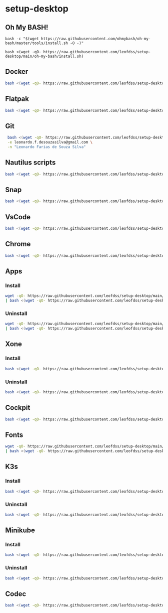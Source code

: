 # setup-desktop

## Oh My BASH!
```
bash -c "$(wget https://raw.githubusercontent.com/ohmybash/oh-my-bash/master/tools/install.sh -O -)"
```
```
bash <(wget -qO- https://raw.githubusercontent.com/leofdss/setup-desktop/main/oh-my-bash/install.sh)
```

## Docker
```bash
bash <(wget -qO- https://raw.githubusercontent.com/leofdss/setup-desktop/main/docker/install.sh)
```

## Flatpak
```bash
bash <(wget -qO- https://raw.githubusercontent.com/leofdss/setup-desktop/main/flatpak/install.sh)
```

## Git
```bash
 bash <(wget -qO- https://raw.githubusercontent.com/leofdss/setup-desktop/main/git/install.sh) \
 -e leonardo.f.desouzasilva@gmail.com \
 -n "Leonardo Farias de Souza Silva" 
```

## Nautilus scripts
```bash
bash <(wget -qO- https://raw.githubusercontent.com/leofdss/setup-desktop/main/nautilus-scripts/install.sh)
```

## Snap
```bash
bash <(wget -qO- https://raw.githubusercontent.com/leofdss/setup-desktop/main/snap/install.sh)
```

## VsCode
```bash
bash <(wget -qO- https://raw.githubusercontent.com/leofdss/setup-desktop/main/vscode/install.sh)
```

## Chrome
```bash
bash <(wget -qO- https://raw.githubusercontent.com/leofdss/setup-desktop/main/chrome/install.sh)
```

## Apps
### Install
```bash
wget -qO- https://raw.githubusercontent.com/leofdss/setup-desktop/main/apps/database.json \
| bash <(wget -qO- https://raw.githubusercontent.com/leofdss/setup-desktop/main/apps/install.sh)
```
### Uninstall
```bash
wget -qO- https://raw.githubusercontent.com/leofdss/setup-desktop/main/apps/database.json \
| bash <(wget -qO- https://raw.githubusercontent.com/leofdss/setup-desktop/main/apps/remove.sh)
```

## Xone
### Install
```bash
bash <(wget -qO- https://raw.githubusercontent.com/leofdss/setup-desktop/main/xone/install.sh)
```
### Uninstall
```bash
bash <(wget -qO- https://raw.githubusercontent.com/leofdss/setup-desktop/main/xone/uninstall.sh)
```

## Cockpit
```bash
bash <(wget -qO- https://raw.githubusercontent.com/leofdss/setup-desktop/main/cockpit/install.sh)
```

## Fonts
```bash
wget -qO- https://raw.githubusercontent.com/leofdss/setup-desktop/main/fonts/database.json \
| bash <(wget -qO- https://raw.githubusercontent.com/leofdss/setup-desktop/main/fonts/install.sh)
```

## K3s
### Install
```bash
bash <(wget -qO- https://raw.githubusercontent.com/leofdss/setup-desktop/main/k3s/install.sh)
```
### Uninstall
```bash
bash <(wget -qO- https://raw.githubusercontent.com/leofdss/setup-desktop/main/k3s/uninstall.sh)
```

## Minikube
### Install
```bash
bash <(wget -qO- https://raw.githubusercontent.com/leofdss/setup-desktop/main/minikube/install.sh)
```
### Uninstall
```bash
bash <(wget -qO- https://raw.githubusercontent.com/leofdss/setup-desktop/main/minikube/uninstall.sh)
```

## Codec
```bash
bash <(wget -qO- https://raw.githubusercontent.com/leofdss/setup-desktop/main/codec/install.sh)
```
